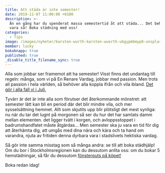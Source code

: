 ```yaml
---
title: Att städa är inte semester!
date: 2019-11-07 11:00:00 +0100
description: >-
  Än en gång har du spenderat massa semestertid åt att städa... Det behöver inte
  vara så! Boka städning med oss!
categories:
  - Tips
image: /images/nyheter/karsten-wurth-karsten-wuerth-ubgypmbmyp8-unsplash.jpg
member: lucky
bokaknapp: true
published: true
_disable_title_filename_sync: true
---
```


Alla som jobbar ser framemot att ha semester\! Visst finns det undantag till regeln: m&aring;nga, som vi p&aring; En Renare Vardag, jobbar med passion. Men trots all passion i hela v&auml;rlden, s&aring; behöver alla koppla ifr&aring;n och vila ibland. [Det gör i alla fall vi i Juli.](/nyheter/sommartider-en-renare-vardag/)

Tyv&auml;rr &auml;r det &auml;r inte alla som förutser det &aring;terkommande mönstret: att semester l&auml;tt kan bli en period d&auml;r det blir mindre vila, och mer syssels&auml;ttning hemmet. Allt som skjutits upp blir plötsligt det mest synliga: nu n&auml;r du tar det lugnt p&aring; morgonen s&aring; ser du hur det har samlats damm mellan elementen. det ligger tv&auml;tt i korgen, och avloppsstoppet i badrumshandfatet m&aring;ste &aring;tg&auml;rdas… Men semester ska ju vara en tid för dig att &aring;terh&auml;mta dig, att umg&aring;s med dina n&auml;ra och k&auml;ra och ta hand om varandra, njuta av fritiden denna dyrbara vara i stadslivets hektiska vardag.

S&aring; gör inte samma misstag som s&aring; m&aring;nga andra: se till att boka st&auml;dhj&auml;lp\! Om du bor i Stockholmsregionen kan du dessutom anlita oss: om du bokar 5 hemst&auml;dningar, s&aring; f&aring;r du dessutom [fönsterputs p&aring; köpet\!](/erbjudande/slapp-in-ljuset-fa-gratis-fonsterputsning/)

Boka redan idag\!